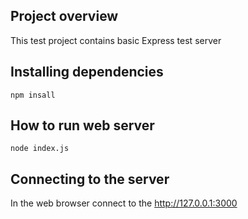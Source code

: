 ## Project overview

This test project contains basic Express test server

## Installing dependencies

`npm insall `

## How to run web server

`node index.js`

## Connecting to the server

In the web browser connect to the http://127.0.0.1:3000

